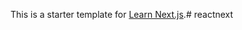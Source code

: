 This is a starter template for [Learn Next.js](
https://morioh.com/p/37d70751f307https://itnext.io/next-js-with-material-ui-7a7f6485f671
).# reactnext
